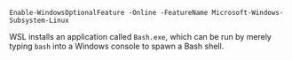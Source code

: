 `Enable-WindowsOptionalFeature -Online -FeatureName Microsoft-Windows-Subsystem-Linux`


WSL installs an application called `Bash.exe`, which can be run by merely typing `bash` into a Windows console to spawn a Bash shell.